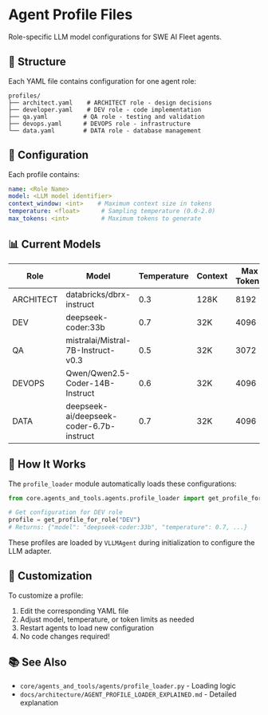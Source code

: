 # Agent Profile Files

Role-specific LLM model configurations for SWE AI Fleet agents.

## 📁 Structure

Each YAML file contains configuration for one agent role:

```
profiles/
├── architect.yaml    # ARCHITECT role - design decisions
├── developer.yaml    # DEV role - code implementation
├── qa.yaml          # QA role - testing and validation
├── devops.yaml      # DEVOPS role - infrastructure
└── data.yaml        # DATA role - database management
```

## 🔧 Configuration

Each profile contains:

```yaml
name: <Role Name>
model: <LLM model identifier>
context_window: <int>    # Maximum context size in tokens
temperature: <float>      # Sampling temperature (0.0-2.0)
max_tokens: <int>         # Maximum tokens to generate
```

## 📊 Current Models

| Role | Model | Temperature | Context | Max Tokens |
|------|-------|-------------|---------|------------|
| ARCHITECT | databricks/dbrx-instruct | 0.3 | 128K | 8192 |
| DEV | deepseek-coder:33b | 0.7 | 32K | 4096 |
| QA | mistralai/Mistral-7B-Instruct-v0.3 | 0.5 | 32K | 3072 |
| DEVOPS | Qwen/Qwen2.5-Coder-14B-Instruct | 0.6 | 32K | 4096 |
| DATA | deepseek-ai/deepseek-coder-6.7b-instruct | 0.7 | 32K | 4096 |

## 🎯 How It Works

The `profile_loader` module automatically loads these configurations:

```python
from core.agents_and_tools.agents.profile_loader import get_profile_for_role

# Get configuration for DEV role
profile = get_profile_for_role("DEV")
# Returns: {"model": "deepseek-coder:33b", "temperature": 0.7, ...}
```

These profiles are loaded by `VLLMAgent` during initialization to configure the LLM adapter.

## 🔄 Customization

To customize a profile:

1. Edit the corresponding YAML file
2. Adjust model, temperature, or token limits as needed
3. Restart agents to load new configuration
4. No code changes required!

## 📚 See Also

- `core/agents_and_tools/agents/profile_loader.py` - Loading logic
- `docs/architecture/AGENT_PROFILE_LOADER_EXPLAINED.md` - Detailed explanation

